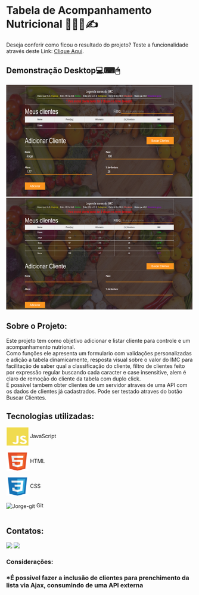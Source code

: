 <h1> Tabela de Acompanhamento Nutricional 🥗🚵‍♀️✍ </h1>

Deseja conferir como ficou o resultado do projeto? Teste a funcionalidade através deste Link: [Clique Aqui](https://jorgedeaquino.github.io/acompanhamento-nutricional/).

## **Demonstração Desktop💻⌨🖱**
<div>
<img src="./img-Readme/inicial-desk.png" height="300px" width="500px">
<img src="./img-Readme/inicial-desk-2.png" height="300px" width="500px"> 
</div>

<h2>Sobre o Projeto:</h2>
  
  Este projeto tem como objetivo adicionar e listar cliente para controle e um acompanhamento nutrional.
  <br>
  Como funções ele apresenta um formulario com validações personalizadas e adição a tabela dinamicamente, resposta visual sobre o valor do IMC para facilitação de saber qual a classificação do cliente, filtro de clientes feito por expressão regular buscando cada caracter e case insensitive, alem é claro de remoção do cliente da tabela com duplo click.
  <br>
  É possivel tambem obter clientes de um servidor atraves de uma API com os dados de clientes já cadastrados. Pode ser testado atraves do botão Buscar Clientes.
  <br>

<h2>Tecnologias utilizadas:</h2>

<div>
        <img align="center" alt="Jorge-Js" height="50" width="60" src="https://raw.githubusercontent.com/devicons/devicon/master/icons/javascript/javascript-plain.svg">
        <span>JavaScript</span>
</div>
	
<br> 
	
<div>
        <img align="center" alt="Jorge-HTML" height="50" width="60" src="https://raw.githubusercontent.com/devicons/devicon/master/icons/html5/html5-original.svg">
        <span>HTML</span>
</div>

<br> 
	
<div>
        <img align="center" alt="Jorge-CSS" height="50" width="60" src="https://raw.githubusercontent.com/devicons/devicon/master/icons/css3/css3-original.svg">
        <span>CSS</span>
</div>
	
<br> 
	
<div>
        <img align="center" alt="Jorge-git" height="50" width="60" src="https://cdn.jsdelivr.net/gh/devicons/devicon/icons/git/git-original.svg">
        <span>Git</span>
</div>

<br> 
  
  
<div> 
  <h2> Contatos:</h2>
  <a href="https://www.linkedin.com/in/jorge-alexandre-de-aquino/" target="_blank"><img src="https://img.shields.io/badge/-LinkedIn-%230077B5?style=for-the-badge&logo=linkedin&logoColor=white" target="_blank"></a> 
  <a href = "mailto:jorgeaamsantos@gmail.com"><img src="https://img.shields.io/badge/-Gmail-%23333?style=for-the-badge&logo=gmail&logoColor=white" target="_blank"></a>
</div>


<h3> Considerações: <h3>

<span> *É possivel fazer a inclusão de clientes para prenchimento da lista via Ajax, consumindo de uma API externa</span>


